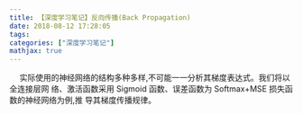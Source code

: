 ```yaml
---
title: 【深度学习笔记】反向传播(Back Propagation)
date: 2018-08-12 17:28:05
tags:
categories: ["深度学习笔记"]
mathjax: true
---
```


&emsp; 实际使用的神经网络的结构多种多样,不可能一一分析其梯度表达式。我们将以全连接层网
络、激活函数采用 Sigmoid 函数、误差函数为 Softmax+MSE 损失函数的神经网络为例,推
导其梯度传播规律。